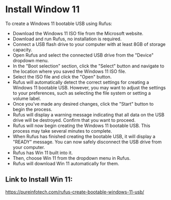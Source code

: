 # Install Window 11

To create a Windows 11 bootable USB using Rufus:

- Download the Windows 11 ISO file from the Microsoft website.
- Download and run Rufus, no installation is required.
- Connect a USB flash drive to your computer with at least 8GB of storage capacity.
- Open Rufus and select the connected USB drive from the "Device" dropdown menu.
- In the "Boot selection" section, click the "Select" button and navigate to the location where you saved the Windows 11 ISO file.
- Select the ISO file and click the "Open" button.
- Rufus will automatically detect the correct settings for creating a Windows 11 bootable USB. However, you may want to adjust the settings to your preferences, such as selecting the file system or setting a volume label.
- Once you've made any desired changes, click the "Start" button to begin the process.
- Rufus will display a warning message indicating that all data on the USB drive will be destroyed. Confirm that you want to proceed.
- Rufus will now begin creating the Windows 11 bootable USB. This process may take several minutes to complete.
- When Rufus has finished creating the bootable USB, it will display a "READY" message. You can now safely disconnect the USB drive from your computer.
- Rufus has Win 11 built into it.
- Then, choose Win 11 from the dropdown menu in Rufus.
- Rufus will download Win 11 automatically for them.

## Link to Install Win 11:

https://pureinfotech.com/rufus-create-bootable-windows-11-usb/
